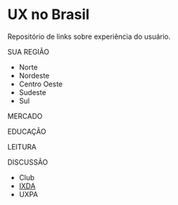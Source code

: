 # UX no Brasil
Repositório de links sobre experiência do usuário.

SUA REGIÃO
- Norte
- Nordeste
- Centro Oeste
- Sudeste
- Sul

MERCADO

EDUCAÇÃO

LEITURA

DISCUSSÃO
- Club
- <a href="https://github.com/limamurilo/ux-no-brasil/blob/master/IXDA"> IXDA</a>
- UXPA